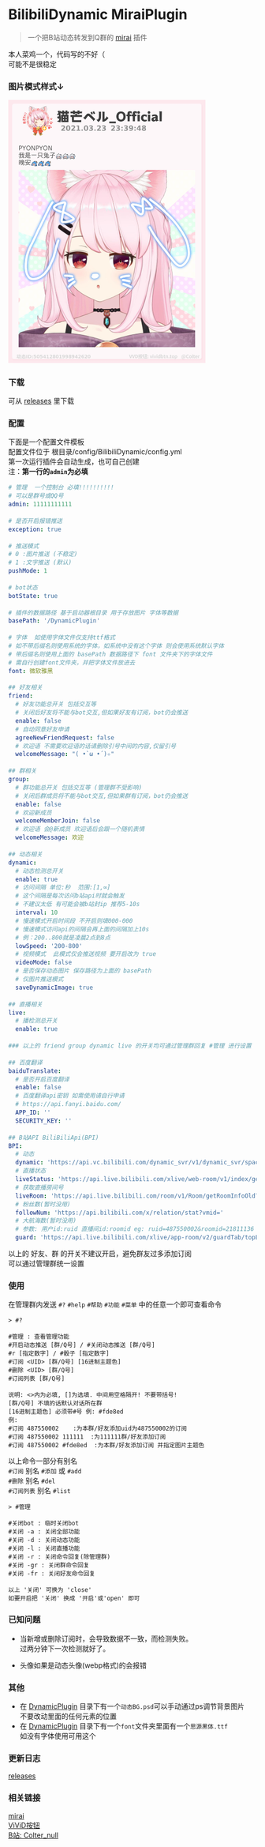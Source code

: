 # BilibiliDynamic MiraiPlugin

> 一个把B站动态转发到Q群的 [mirai](https://github.com/mamoe/mirai) 插件

本人菜鸡一个，代码写的不好（   
可能不是很稳定
### 图片模式样式↓   
<img src="docs/img/demo1.jpg" width="400" alt="样式">     

### 下载
  可从 [releases](https://github.com/Colter23/bilibili-dynamic-mirai-plugin/releases) 里下载

### 配置
  下面是一个配置文件模板   
  配置文件位于 根目录/config/BilibiliDynamic/config.yml  
  第一次运行插件会自动生成，也可自己创建  
  注：**第一行的`admin`为必填**
```yml
# 管理  一个控制台 必填!!!!!!!!!!
# 可以是群号或QQ号
admin: 11111111111

# 是否开启报错推送
exception: true

# 推送模式
# 0 :图片推送 (不稳定)
# 1 :文字推送 (默认)
pushMode: 1

# bot状态
botState: true

# 插件的数据路径 基于启动器根目录 用于存放图片 字体等数据
basePath: '/DynamicPlugin'

# 字体  如使用字体文件仅支持ttf格式
# 如不带后缀名则使用系统的字体，如系统中没有这个字体 则会使用系统默认字体
# 带后缀名则使用上面的 basePath 数据路径下 font 文件夹下的字体文件
# 需自行创建font文件夹，并把字体文件放进去
font: 微软雅黑

## 好友相关
friend: 
  # 好友功能总开关 包括交互等
  # 关闭后好友将不能与bot交互,但如果好友有订阅，bot仍会推送
  enable: false
  # 自动同意好友申请
  agreeNewFriendRequest: false
  # 欢迎语 不需要欢迎语的话请删除引号中间的内容,仅留引号
  welcomeMessage: "( •̀ ω •́ )✧"

## 群相关
group: 
  # 群功能总开关 包括交互等 (管理群不受影响)
  # 关闭后群成员将不能与bot交互,但如果群有订阅，bot仍会推送
  enable: false
  # 欢迎新成员
  welcomeMemberJoin: false
  # 欢迎语 会@新成员 欢迎语后会跟一个随机表情
  welcomeMessage: 欢迎

## 动态相关
dynamic: 
  # 动态检测总开关
  enable: true
  # 访问间隔 单位:秒  范围:[1,∞]
  # 这个间隔是每次访问b站api时就会触发
  # 不建议太低 有可能会被b站封ip 推荐5-10s
  interval: 10
  # 慢速模式开启时间段 不开启则填000-000
  # 慢速模式访问api的间隔会再上面的间隔加上10s
  # 例：200..800就是凌晨2点到8点
  lowSpeed: '200-800'
  # 视频模式  此模式仅会推送视频 要开启改为 true
  videoMode: false
  # 是否保存动态图片 保存路径为上面的 basePath
  # 仅图片推送模式
  saveDynamicImage: true

## 直播相关
live: 
  # 播检测总开关
  enable: true
  
### 以上的 friend group dynamic live 的开关均可通过管理群回复 #管理 进行设置

## 百度翻译
baiduTranslate:
  # 是否开启百度翻译
  enable: false
  # 百度翻译api密钥 如需使用请自行申请
  # https://api.fanyi.baidu.com/
  APP_ID: ''
  SECURITY_KEY: ''

## B站API BiliBiliApi(BPI)
BPI: 
  # 动态
  dynamic: 'https://api.vc.bilibili.com/dynamic_svr/v1/dynamic_svr/space_history?visitor_uid=1111111111&offset_dynamic_id=0&need_top=0&host_uid='
  # 直播状态
  liveStatus: 'https://api.live.bilibili.com/xlive/web-room/v1/index/getInfoByRoom?room_id='
  # 获取直播房间号
  liveRoom: 'https://api.live.bilibili.com/room/v1/Room/getRoomInfoOld?mid='
  # 粉丝数(暂时没用)
  followNum: 'https://api.bilibili.com/x/relation/stat?vmid='
  # 大航海数(暂时没用) 
  # 参数: 用户id:ruid 直播间id:roomid eg: ruid=487550002&roomid=21811136
  guard: 'https://api.live.bilibili.com/xlive/app-room/v2/guardTab/topList?page=1&page_size=1&'
```
以上的 好友、群 的开关不建议开启，避免群友过多添加订阅  
可以通过管理群统一设置

### 使用
在管理群内发送 `#?` `#help` `#帮助` `#功能` `#菜单` 中的任意一个即可查看命令
```
> #?

#管理 : 查看管理功能
#开启动态推送 [群/Q号] / #关闭动态推送 [群/Q号]
#r [指定数字] / #骰子 [指定数字]
#订阅 <UID> [群/Q号] [16进制主题色]
#删除 <UID> [群/Q号]
#订阅列表 [群/Q号]

说明: <>内为必填, []为选填. 中间用空格隔开! 不要带括号!
[群/Q号] 不填的话默认对话所在群
[16进制主题色] 必须带#号 例: #fde8ed
例: 
#订阅 487550002    :为本群/好友添加uid为487550002的订阅
#订阅 487550002 111111  :为111111群/好友添加订阅
#订阅 487550002 #fde8ed  :为本群/好友添加订阅 并指定图片主题色
```
以上命令一部分有别名  
`#订阅` 别名 `#添加` 或 `#add`  
`#删除` 别名 `#del`  
`#订阅列表` 别名 `#list `
```
> #管理

#关闭bot : 临时关闭bot
#关闭 -a : 关闭全部功能
#关闭 -d : 关闭动态功能
#关闭 -l : 关闭直播功能
#关闭 -r : 关闭命令回复(除管理群)
#关闭 -gr : 关闭群命令回复
#关闭 -fr : 关闭好友命令回复

以上 '关闭' 可换为 'close'
如要开启把 '关闭' 换成 '开启'或'open' 即可
```

### 已知问题
- 当新增或删除订阅时，会导致数据不一致，而检测失败。  
  过两分钟下一次检测就好了。
  
- 头像如果是动态头像(webp格式)的会报错

### 其他
- 在 [DynamicPlugin](https://github.com/Colter23/bilibili-dynamic-mirai-plugin/tree/master/DynamicPlugin) 目录下有一个`动态BG.psd`可以手动通过ps调节背景图片  
  不要改动里面的任何元素的位置
- 在 [DynamicPlugin](https://github.com/Colter23/bilibili-dynamic-mirai-plugin/tree/master/DynamicPlugin) 目录下有一个`font`文件夹里面有一个`思源黑体.ttf`  
  如没有字体使用可用这个

### 更新日志
[releases](https://github.com/Colter23/bilibili-dynamic-mirai-plugin/releases)
  

### 相关链接
[mirai](https://github.com/mamoe/mirai)  
[ViViD按钮](https://vividbtn.top/)  
[B站: Colter_null](https://space.bilibili.com/32868931)


